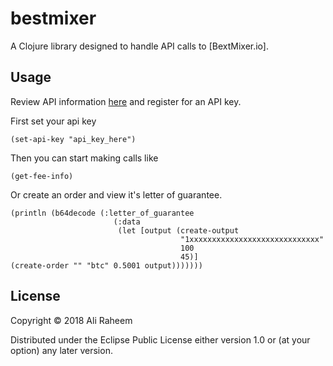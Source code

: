 # bestmixer

A Clojure library designed to handle API calls to [BextMixer.io].

## Usage

Review API information [here](https://bestmixer.io/en/api) and register for an API key.

First set your api key

```
(set-api-key "api_key_here")
```

Then you can start making calls like

```
(get-fee-info)
```

Or create an order and view it's letter of guarantee.

```
(println (b64decode (:letter_of_guarantee
                       (:data
                        (let [output (create-output
                                      "1xxxxxxxxxxxxxxxxxxxxxxxxxxxxx"
                                      100
                                      45)]
(create-order "" "btc" 0.5001 output)))))))
```

## License

Copyright © 2018 Ali Raheem

Distributed under the Eclipse Public License either version 1.0 or (at
your option) any later version.
